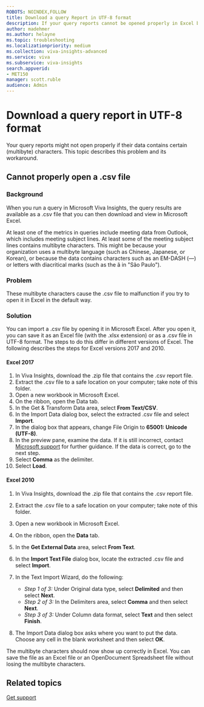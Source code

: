 ```yaml
---
ROBOTS: NOINDEX,FOLLOW
title: Download a query Report in UTF-8 format
description: If your query reports cannot be opened properly in Excel because they contain multi-byte characters, follow these steps to work around the problem   
author: madehmer
ms.author: helayne
ms.topic: troubleshooting
ms.localizationpriority: medium 
ms.collection: viva-insights-advanced 
ms.service: viva 
ms.subservice: viva-insights 
search.appverid: 
- MET150 
manager: scott.ruble
audience: Admin
---
```


# Download a query report in UTF-8 format

Your query reports might not open properly if their data contains certain (multibyte) characters. This topic describes this problem and its workaround.

## Cannot properly open a .csv file

### Background

When you run a query in Microsoft Viva Insights, the query results are available as a .csv file that you can then download and view in Microsoft Excel.

At least one of the metrics in queries include meeting data from Outlook, which includes meeting subject lines. At least some of the meeting subject lines contains multibyte characters. This might be because your organization uses a multibyte language (such as Chinese, Japanese, or Korean), or because the data contains characters such as an EM-DASH (—) or letters with diacritical marks (such as the ã in "São Paulo").

### Problem

These multibyte characters cause the .csv file to malfunction if you try to open it in Excel in the default way.

### Solution

You can import a .csv file by opening it in Microsoft Excel. After you open it, you can save it as an Excel file (with the .xlsx extension) or as a .csv file in UTF-8 format. The steps to do this differ in different versions of Excel. The following describes the steps for Excel versions 2017 and 2010.

#### Excel 2017

1. In Viva Insights, download the .zip file that contains the .csv report file.
2. Extract the .csv file to a safe location on your computer; take note of this folder.
3. Open a new workbook in Microsoft Excel.
4. On the ribbon, open the Data tab.
5. In the Get & Transform Data area, select **From Text/CSV**.
6. In the Import Data dialog box, select the extracted .csv file and select **Import**.
7. In the dialog box that appears, change File Origin to **65001: Unicode (UTF-8)**.
8. In the preview pane, examine the data. If it is still incorrect, contact [Microsoft support](https://support.microsoft.com/contactus/) for further guidance. If the data is correct, go to the next step.
9. Select **Comma** as the delimiter.
10. Select **Load**.

#### Excel 2010

1. In Viva Insights, download the .zip file that contains the .csv report file.
2. Extract the .csv file to a safe location on your computer; take note of this folder.
3. Open a new workbook in Microsoft Excel.
4. On the ribbon, open the **Data** tab.
5. In the **Get External Data** area, select **From Text**.
6. In the **Import Text File** dialog box, locate the extracted .csv file and select **Import**.
7. In the Text Import Wizard, do the following:

   * *Step 1 of 3:* Under Original data type, select **Delimited** and then select **Next**.
   * *Step 2 of 3:* In the Delimiters area, select **Comma** and then select **Next**.
   * *Step 3 of 3:* Under Column data format, select **Text** and then select **Finish**.

8. The Import Data dialog box asks where you want to put the data. Choose any cell in the blank worksheet and then select **OK**.

The multibyte characters should now show up correctly in Excel. You can save the file as an Excel file or an OpenDocument Spreadsheet file without losing the multibyte characters.

## Related topics

[Get support](../overview/getting-support.md)